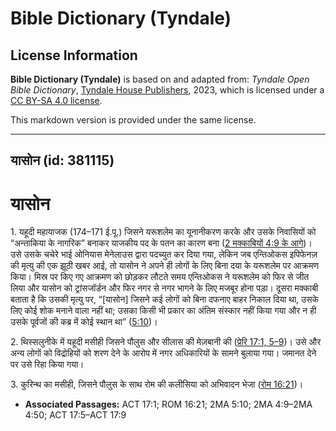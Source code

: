 # Bible Dictionary (Tyndale)

## License Information

**Bible Dictionary (Tyndale)** is based on and adapted from: _Tyndale Open Bible Dictionary_, [Tyndale House Publishers](https://tyndaleopenresources.com/), 2023, which is licensed under a [CC BY-SA 4.0 license](https://creativecommons.org/licenses/by-sa/4.0/legalcode.en).

This markdown version is provided under the same license.



--------------------------------

## यासोन (id: 381115)

यासोन
=====

1\. यहूदी महायाजक (174–171 ई.पू.) जिसने यरूशलेम का यूनानीकरण करके और उसके निवासियों को “अन्ताकिया के नागरिक” बनाकर याजकीय पद के पतन का कारण बना ([2 मक्काबियों 4:9 के आगे](https://ref.ly/2Macc4:9-2Macc4:50))। उसे उसके चचेरे भाई ओनियास मेनेलाउस द्वारा पदच्युत कर दिया गया, लेकिन जब एन्तिओकस इपिफेनज़ की मृत्यु की एक झूठी खबर आई, तो यासोन ने अपने ही लोगों के लिए बिना दया के यरूशलेम पर आक्रमण किया। मिस्र पर किए गए आक्रमण को छोड़कर लौटते समय एन्तिओकस ने यरूशलेम को फिर से जीत लिया और यासोन को ट्रांसजॉर्डन और फिर नगर से नगर भागने के लिए मजबूर होना पड़ा। दूसरा मक्काबी बताता है कि उसकी मृत्यु पर, “\[यासोन] जिसने कई लोगों को बिना दफनाए बाहर निकाल दिया था, उसके लिए कोई शोक मनाने वाला नहीं था; उसका किसी भी प्रकार का अंतिम संस्कार नहीं किया गया और न ही उसके पूर्वजों की कब्र में कोई स्थान था” ([5:10](https://ref.ly/2Macc5:10))।

2\. थिस्सलुनीके में यहूदी मसीही जिसने पौलुस और सीलास की मेज़बानी की ([प्रेरि 17:1, 5–9](https://ref.ly/Acts17:1,Acts17:5-Acts17:9))। उसे और अन्य लोगों को विद्रोहियों को शरण देने के आरोप में नगर अधिकारियों के सामने बुलाया गया। जमानत देने पर उसे रिहा किया गया।

3\. कुरिन्थ का मसीही, जिसने पौलुस के साथ रोम की कलीसिया को अभिवादन भेजा ([रोम 16:21](https://ref.ly/Rom16:21))।

* **Associated Passages:** ACT 17:1; ROM 16:21; 2MA 5:10; 2MA 4:9–2MA 4:50; ACT 17:5–ACT 17:9

